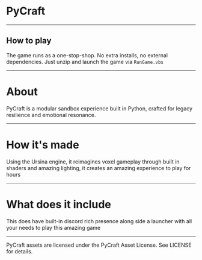 # PyCraft

---

## How to play

The game runs as a one-stop-shop. No extra installs, no external dependencies. Just unzip and launch the game via `RunGame.vbs`

---

# About

PyCraft is a modular sandbox experience built in Python, crafted for legacy resilience and emotional resonance.

---

# How it's made

Using the Ursina engine, it reimagines voxel gameplay through built in shaders and amazing lighting, it creates an amazing experience to play for hours

---

# What does it include

This does have built-in discord rich presence along side a launcher with all your needs to play this amazing game

---

PyCraft assets are licensed under the PyCraft Asset License. See LICENSE for details.